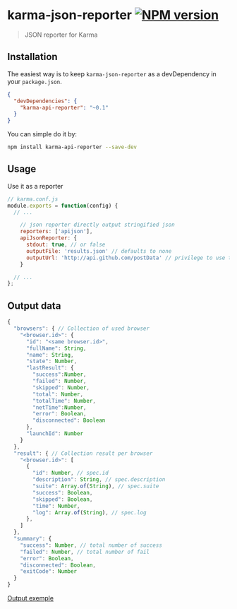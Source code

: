 # karma-json-reporter [![NPM version](https://badge.fury.io/js/karma-json-reporter.png)](http://badge.fury.io/js/karma-json-reporter)

> JSON reporter for Karma


## Installation

The easiest way is to keep `karma-json-reporter` as a devDependency in your `package.json`.

```json
{
  "devDependencies": {
    "karma-api-reporter": "~0.1"
  }
}
```

You can simple do it by:
```bash
npm install karma-api-reporter --save-dev
```

## Usage

Use it as a reporter

```js
// karma.conf.js
module.exports = function(config) {
  // ...

    // json reporter directly output stringified json
    reporters: ['apijson'],
    apiJsonReporter: {
      stdout: true, // or false
      outputFile: 'results.json' // defaults to none
      outputUrl: 'http://api.github.com/postData' // privilege to use this attribute compared to `outputFile`
    }

  // ...
};
```

## Output data


```js
{
  "browsers": { // Collection of used browser
    "<browser.id>": {
      "id": "<same browser.id>",
      "fullName": String,
      "name": String,
      "state": Number,
      "lastResult": {
        "success":Number,
        "failed": Number,
        "skipped": Number,
        "total": Number,
        "totalTime": Number,
        "netTime":Number,
        "error": Boolean,
        "disconnected": Boolean
      },
      "launchId": Number
    }
  },
  "result": { // Collection result per browser
    "<browser.id>": [
      {
        "id": Number, // spec.id
        "description": String, // spec.description
        "suite": Array.of(String), // spec.suite
        "success": Boolean,
        "skipped": Boolean,
        "time": Number,
        "log": Array.of(String), // spec.log
      },
    ]
  },
  "summary": {
    "success": Number, // total number of success
    "failed": Number, // total number of fail
    "error": Boolean,
    "disconnected": Boolean,
    "exitCode": Number
  }
}
```

[Output exemple](https://gist.github.com/douglasduteil/8039664)
